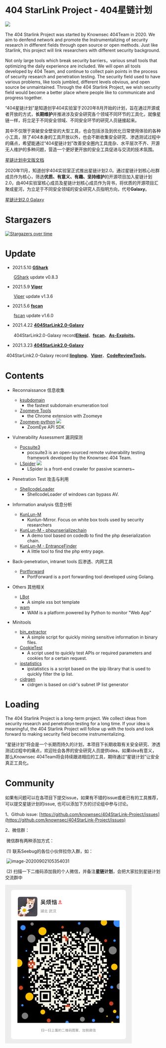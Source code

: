 # 404 StarLink Project - 404星链计划

![](./logo.png)

The  404 Starlink Project was started by Knownsec 404Team in 2020. We aim to denfend network and promote the  Instrumentalizing  of security research in different fields through open source or open methods. Just like Starlink, this project will link researchers with different security background.

Not only large tools which break security barriers，various small tools that optimizing the daily experience are included. We will open all tools developed by 404 Team, and continue to collect pain points in the process of security research and penetration testing.  The security field used to have various problems, like   tools jumbled, different levels obvious, and open source be unmaintained. Through the 404 Starlink Project, we wish security field would become a better place where people like to communicate and progress together.


“404星链计划”是知道创宇404实验室于2020年8月开始的计划，旨在通过开源或者开放的方式，**长期维护**并推进涉及安全研究各个领域不同环节的工具化，就像星链一样，将立足于不同安全领域、不同安全环节的研究人员链接起来。

其中不仅限于突破安全壁垒的大型工具，也会包括涉及到优化日常使用体验的各种小工具，除了404本身的工具开放以外，也会不断收集安全研究、渗透测试过程中的痛点，希望能通过“404星链计划”改善安全圈内工具庞杂、水平层次不齐、开源无人维护的多种问题，营造一个更好更开放的安全工具促进与交流的技术氛围。

[星链计划中文版文档](./README_zh.md)

2020年11月，知道创宇404实验室正式推出星链计划2.0。通过星链计划核心社群成员作为核心，筛选**优质、有意义、有趣、坚持维护**的开源项目加入星链计划2.0，由404实验室核心成员及星链计划核心成员作为背书，将优质的开源项目汇聚成星河，为立足于不同安全领域的安全研究人员指明方向，代号**Galaxy**。

[星链计划2.0 Galaxy](https://github.com/knownsec/404StarLink2.0-Galaxy)

# Stargazers 

[![Stargazers over time](https://starchart.cc/knownsec/404StarLink-Project.svg)](https://starchart.cc/knownsec/404StarLink-Project)



# Update

- 2021.5.10 [**GShark**](https://github.com/madneal/gshark)

  ​    [GShark](https://github.com/madneal/gshark) update v0.8.3

- 2021.5.9 [**Viper**](https://github.com/FunnyWolf/Viper)

  ​	[Viper](https://github.com/FunnyWolf/Viper) update v1.3.6

- 2021.5.6 [**fscan**](https://github.com/shadow1ng/fscan)

  ​	[fscan](https://github.com/shadow1ng/fscan) update v1.6.0

- 2021.4.22 [**404StarLink2.0-Galaxy**](https://github.com/knownsec/404StarLink2.0-Galaxy)

  ​	404StarLink2.0-Galaxy record[**Elkeid**](https://github.com/knownsec/404StarLink2.0-Galaxy/blob/master/TOOLS_README.md#Elkeid)、[**fscan**](https://github.com/knownsec/404StarLink2.0-Galaxy/blob/master/TOOLS_README.md#fscan)、[**As-Exploits**](https://github.com/knownsec/404StarLink2.0-Galaxy/blob/master/TOOLS_README.md#As-Exploits)。

- 2021.3.23 [**404StarLink2.0-Galaxy**](https://github.com/knownsec/404StarLink2.0-Galaxy)

 ​	404StarLink2.0-Galaxy record [**linglong**](https://github.com/knownsec/404StarLink2.0-Galaxy/blob/master/TOOLS_README.md#linglong-)、[**Viper**](https://github.com/knownsec/404StarLink2.0-Galaxy/blob/master/TOOLS_README.md#viper-)、[**CodeReviewTools**](https://github.com/knownsec/404StarLink2.0-Galaxy/blob/master/TOOLS_README.md#codereviewtools-)。

# Contents

- Reconnaissance 信息收集
    * [ksubdomain](https://github.com/knownsec/404StarLink-Project/blob/master/TOOLS_README.md#ksubdomain) 
        * the fastest subdomain enumeration tool
    * [Zoomeye Tools](https://github.com/knownsec/404StarLink-Project/blob/master/TOOLS_README.md#zoomeye-tools)
        * the Chrome extension with Zoomeye
    * [Zoomeye-python](https://github.com/knownsec/404StarLink-Project/blob/master/TOOLS_README.md#zoomeye-python) ![](https://img.shields.io/badge/-New-red) 
        * ZoomEye API SDK
    
- Vulnerability Assessment 漏洞探测
    * [Pocsuite3](https://github.com/knownsec/404StarLink-Project/blob/master/TOOLS_README.md#pocsuite3)
        * pocsuite3 is an open-sourced remote vulnerability testing framework developed by the Knownsec 404 Team.
    * [LSpider](https://github.com/knownsec/404StarLink-Project/blob/master/TOOLS_README.md#lspider) ![](https://img.shields.io/badge/-New-red)
        * LSpider is a front-end crawler for passive scanners~
    
- Penetration Test 攻击与利用
    * [ShellcodeLoader](https://github.com/knownsec/404StarLink-Project/blob/master/TOOLS_README.md#shellcodeloader)
        * ShellcodeLoader of windows can bypass AV.

- Information analysis 信息分析
    * [KunLun-M](https://github.com/knownsec/404StarLink-Project/blob/master/TOOLS_README.md#kunlun-m)
        * Kunlun-Mirror. Focus on white box tools used by security researchers
    * [KunLun-M - phpunserializechain](https://github.com/knownsec/404StarLink-Project/blob/master/TOOLS_README.md#kunlun-m---phpunserializechain)
        * A demo tool based on codedb to find the php deserialization chain.
    * [KunLun-M - EntranceFinder](https://github.com/knownsec/404StarLink-Project/blob/master/TOOLS_README.md#kunlun-m---EntranceFinder)
        * A little tool to find the php entry page.

- Back-penetration, intranet tools  后渗透、内网工具
    * [Portforward](https://github.com/knownsec/404StarLink-Project/blob/master/TOOLS_README.md#portforward)
        * PortForward is a port forwarding tool developed using Golang.

- Others 其他相关
    * [LBot](https://github.com/knownsec/404StarLink-Project/blob/master/TOOLS_README.md#lbot)
        * A simple xss bot template
    * [wam](https://github.com/knownsec/404StarLink-Project/blob/master/TOOLS_README.md#wam)
        * WAM is a platform powered by Python to monitor "Web App"

- Minitools
    * [bin_extractor](https://github.com/knownsec/404StarLink-Project/blob/master/TOOLS_README.md#bin_extractor)
        * A simple script for quickly mining sensitive information in binary files.
    * [CookieTest](https://github.com/knownsec/404StarLink-Project/blob/master/TOOLS_README.md#cookietest)
        * A script used to quickly test APIs or required parameters and cookies for a certain request.
    * [ipstatistics](https://github.com/knownsec/404StarLink-Project/blob/master/TOOLS_README.md#ipstatistics)
        * ipstatistics is a script based on the ipip library that is used to quickly filter the ip list.
    * [cidrgen](https://github.com/knownsec/404StarLink-Project/blob/master/TOOLS_README.md#cidrgen)
        * cidrgen is based on cidr's subnet IP list generator


# Loading

The 404 Starlink Project is a long-term project. We collect ideas from security research and penetration testing for a long time. If your idea is meaningful, the 404 Starlink Project will follow up with the tools and look forward to making security field become instrumentalizing.



“星链计划”将会是一个长期而持久的计划，本项目下长期收取有关安全研究、渗透测试过程中的痛点，欢迎社会各界的安全研究人员提供idea，如果idea有意义，那么Knownsec 404Team将会持续跟进相应的工具，期待通过“星链计划”让安全真正工具化。



# Community

如果有问题可以在各项目下提交issue，如果有不错的issue或者已有的工具推荐，可以提交星链计划的issue, 也可以添加下方的讨论组中参与讨论。

1、Github issue: [https://github.com/knownsec/404StarLink-Project/issues](https://github.com/knownsec/404StarLink-Project/issues)

2、微信群：

​	微信群有两种添加方式：

​	(1) 联系Seebug的各位小伙伴拉你入群，如：

​	![image-20200902105354031](./init1.png)

​	(2) 扫描一下二维码添加我的个人微信，并备注**星链计划**，会把大家拉到星链计划交流群中

<img src="./init2.png" alt="image-20200902105546332" style="zoom:50%;" />